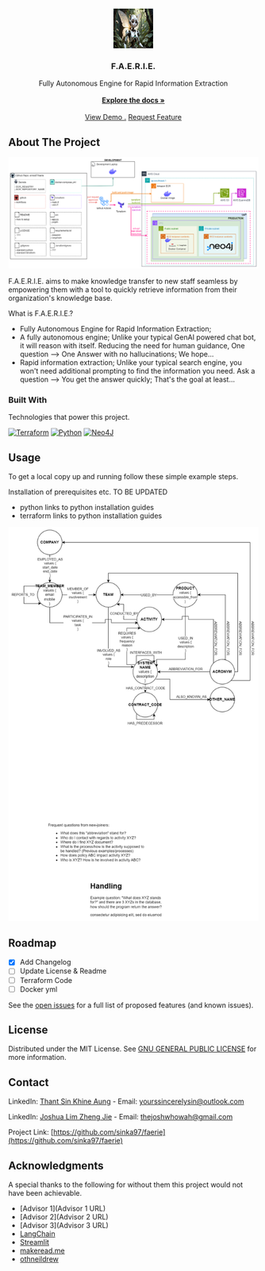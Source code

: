 
<br/>
<div align="center">
  <a href="https://github.com/sinka97/faerie">
    <img src="readme-images\FAERIE_Logo.jpg" alt="Logo" width="80" height="80">
  </a>
<h3 align="center">F.A.E.R.I.E.</h3>
<p align="center">
Fully Autonomous Engine for Rapid Information Extraction
<br/>
<br/>
<!-- TODO: Update DOCS URL -->
<a href="https://www.google.com/docs_url"><strong>Explore the docs »</strong></a>
<br/>
<br/>
<!-- TODO: Update Demo URL -->
<a href="https://www.google.com/demo_url">View Demo .</a>
<!-- TODO: Update Request Feature URL -->
<a href="https://www.google.com/request_feature_url">Request Feature</a>
</p>
</div>

## About The Project

![FAERIE Architecture][faerie-architecture]

F.A.E.R.I.E. aims to make knowledge transfer to new staff seamless by empowering them with a tool to quickly retrieve information from their organization's knowledge base.

What is F.A.E.R.I.E.?

- Fully Autonomous Engine for Rapid Information Extraction; 
- A fully autonomous engine; Unlike your typical GenAI powered chat bot, it will reason with itself. Reducing the need for human guidance, One question --> One Answer with no hallucinations; We hope...
- Rapid information extraction; Unlike your typical search engine, you won't need additional prompting to find the information you need. Ask a question --> You get the answer quickly; That's the goal at least...

### Built With

Technologies that power this project.

[![Terraform](https://img.shields.io/badge/terraform-%235835CC.svg?style=for-the-badge&logo=terraform&logoColor=white)](https://www.terraform.io/)
[![Python](https://img.shields.io/badge/Python-3776AB?logo=python&logoColor=fff)](https://www.python.org/)
[![Neo4J](https://img.shields.io/badge/Neo4j-008CC1?logo=neo4j&logoColor=white)](https://neo4j.com/)


## Usage
<!-- TODO: Update Usage Steps -->
To get a local copy up and running follow these simple example steps.

Installation of prerequisites etc. TO BE UPDATED

- python
  links to python installation guides
- terraform
  links to python installation guides

![FAERIE Data Model][faerie-kg-datamodel]
  
## Roadmap
<!-- TODO: Update Roadmap -->

- [x] Add Changelog
- [ ] Update License & Readme
- [ ] Terraform Code
- [ ] Docker yml

See the [open issues](https://github.com/sinka97/faerie/issues) for a full list of proposed features (and known issues).
## License

Distributed under the MIT License. See [GNU GENERAL PUBLIC LICENSE](https://fsf.org/) for more information.
## Contact

LinkedIn: [Thant Sin Khine Aung](https://sg.linkedin.com/in/sinka97) - Email: yourssincerelysin@outlook.com

LinkedIn: [Joshua Lim Zheng Jie](https://sg.linkedin.com/in/joshualimzj99) - Email: thejoshwhowah@gmail.com


Project Link: [https://github.com/sinka97/faerie](https://github.com/sinka97/faerie)
## Acknowledgments

A special thanks to the following for without them this project would not have been achievable.


- [Advisor 1](Advisor 1 URL)
- [Advisor 2](Advisor 2 URL)
- [Advisor 3](Advisor 3 URL)
- [LangChain](https://www.langchain.com/)
- [Streamlit](https://streamlit.io/)
- [makeread.me](https://github.com/ShaanCoding/ReadME-Generator)
- [othneildrew](https://github.com/othneildrew/Best-README-Template)


<!-- MARKDOWN LINKS & IMAGES -->
<!-- https://www.markdownguide.org/basic-syntax/#reference-style-links -->
[faerie-architecture]: readme-images\FAERIE_Architecture.png
[faerie-kg-datamodel]: readme-images\FAERIE_KG_Datamodel.png